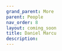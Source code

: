 ```yaml
---
grand_parent: More
parent: People
nav_order: 8
layout: coming_soon
title: Daniel Marcu
description:
---
```

